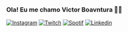 
### Ola! Eu me chamo Victor Boavntura 👋🏼

[![Instagram](https://img.shields.io/badge/Instagram-E4405F?style=for-the-badge&logo=instagram&logoColor=white)](https://www.instagram.com/bsmvictor/)
[![Twitch](https://img.shields.io/badge/Twitch-9146FF?style=for-the-badge&logo=twitch&logoColor=white)](https://www.twitch.tv/victorbvtsm)
[![Spotif](https://img.shields.io/badge/Spotify-1ED760?&style=for-the-badge&logo=spotify&logoColor=white)](https://open.spotify.com/user/12145924898?si=f7d8db1f098d4d2c)
[![Linkedin](https://img.shields.io/badge/LinkedIn-0077B5?style=for-the-badge&logo=linkedin&logoColor=white)](https://www.linkedin.com/in/victorboaventura/)
